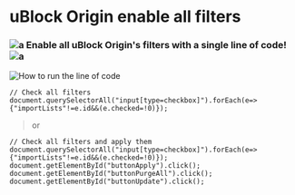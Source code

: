 # uBlock Origin enable all filters
### ![a](https://i.imgur.com/LYQy6cQ.gif) Enable all uBlock Origin's filters with a single line of code! ![a](https://i.imgur.com/LYQy6cQ.gif)
![How to run the line of code](https://i.imgur.com/MOmkNRU.gif)

```
// Check all filters
document.querySelectorAll("input[type=checkbox]").forEach(e=>{"importLists"!=e.id&&(e.checked=!0)});
```
> or
```
// Check all filters and apply them
document.querySelectorAll("input[type=checkbox]").forEach(e=>{"importLists"!=e.id&&(e.checked=!0)});
document.getElementById("buttonApply").click();
document.getElementById("buttonPurgeAll").click();
document.getElementById("buttonUpdate").click();
```
